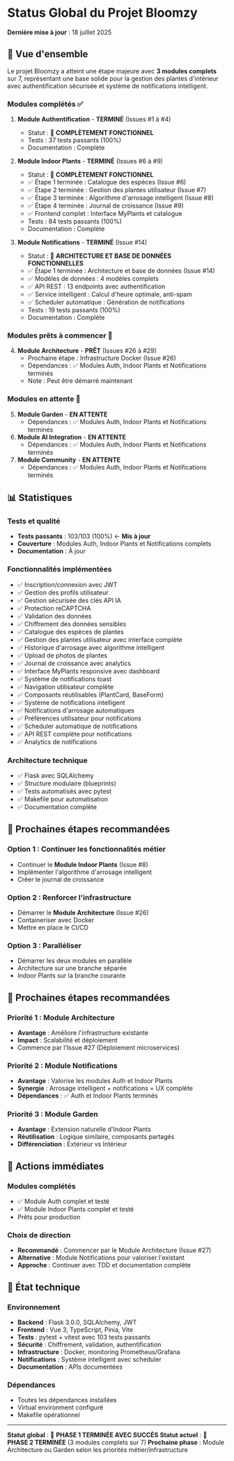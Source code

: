 # Status Global du Projet Bloomzy

**Dernière mise à jour** : 18 juillet 2025

## 🎯 Vue d'ensemble

Le projet Bloomzy a atteint une étape majeure avec **3 modules complets** sur 7, représentant une base solide pour la gestion des plantes d'intérieur avec authentification sécurisée et système de notifications intelligent.

### Modules complétés ✅
1. **Module Authentification** - **TERMINÉ** (Issues #1 à #4)
   - Statut : 🎉 **COMPLÈTEMENT FONCTIONNEL**
   - Tests : 37 tests passants (100%)
   - Documentation : Complète

2. **Module Indoor Plants** - **TERMINÉ** (Issues #6 à #9)
   - Statut : 🎉 **COMPLÈTEMENT FONCTIONNEL**
   - ✅ Étape 1 terminée : Catalogue des espèces (Issue #6)
   - ✅ Étape 2 terminée : Gestion des plantes utilisateur (Issue #7)
   - ✅ Étape 3 terminée : Algorithme d'arrosage intelligent (Issue #8)
   - ✅ Étape 4 terminée : Journal de croissance (Issue #9)
   - ✅ Frontend complet : Interface MyPlants et catalogue
   - Tests : 84 tests passants (100%)
   - Documentation : Complète

3. **Module Notifications** - **TERMINÉ** (Issue #14)
   - Statut : 🎉 **ARCHITECTURE ET BASE DE DONNÉES FONCTIONNELLES**
   - ✅ Étape 1 terminée : Architecture et base de données (Issue #14)
   - ✅ Modèles de données : 4 modèles complets
   - ✅ API REST : 13 endpoints avec authentification
   - ✅ Service intelligent : Calcul d'heure optimale, anti-spam
   - ✅ Scheduler automatique : Génération de notifications
   - Tests : 19 tests passants (100%)
   - Documentation : Complète

### Modules prêts à commencer 🔄
4. **Module Architecture** - **PRÊT** (Issues #26 à #29)
   - Prochaine étape : Infrastructure Docker (Issue #26)
   - Dépendances : ✅ Modules Auth, Indoor Plants et Notifications terminés
   - Note : Peut être démarré maintenant

### Modules en attente 🔄
5. **Module Garden** - **EN ATTENTE**
   - Dépendances : ✅ Modules Auth, Indoor Plants et Notifications terminés
6. **Module AI Integration** - **EN ATTENTE**
   - Dépendances : ✅ Modules Auth, Indoor Plants et Notifications terminés
7. **Module Community** - **EN ATTENTE**
   - Dépendances : ✅ Modules Auth, Indoor Plants et Notifications terminés

## 📊 Statistiques

### Tests et qualité
- **Tests passants** : 103/103 (100%) ← **Mis à jour**
- **Couverture** : Modules Auth, Indoor Plants et Notifications complets
- **Documentation** : À jour

### Fonctionnalités implémentées
- ✅ Inscription/connexion avec JWT
- ✅ Gestion des profils utilisateur
- ✅ Gestion sécurisée des clés API IA
- ✅ Protection reCAPTCHA
- ✅ Validation des données
- ✅ Chiffrement des données sensibles
- ✅ Catalogue des espèces de plantes
- ✅ Gestion des plantes utilisateur avec interface complète
- ✅ Historique d'arrosage avec algorithme intelligent
- ✅ Upload de photos de plantes
- ✅ Journal de croissance avec analytics
- ✅ Interface MyPlants responsive avec dashboard
- ✅ Système de notifications toast
- ✅ Navigation utilisateur complète
- ✅ Composants réutilisables (PlantCard, BaseForm)
- ✅ Système de notifications intelligent
- ✅ Notifications d'arrosage automatiques
- ✅ Préférences utilisateur pour notifications
- ✅ Scheduler automatique de notifications
- ✅ API REST complète pour notifications
- ✅ Analytics de notifications

### Architecture technique
- ✅ Flask avec SQLAlchemy
- ✅ Structure modulaire (blueprints)
- ✅ Tests automatisés avec pytest
- ✅ Makefile pour automatisation
- ✅ Documentation complète

## 🚀 Prochaines étapes recommandées

### Option 1 : Continuer les fonctionnalités métier
- Continuer le **Module Indoor Plants** (Issue #8)
- Implémenter l'algorithme d'arrosage intelligent
- Créer le journal de croissance

### Option 2 : Renforcer l'infrastructure
- Démarrer le **Module Architecture** (Issue #26)
- Containeriser avec Docker
- Mettre en place le CI/CD

### Option 3 : Paralléliser
- Démarrer les deux modules en parallèle
- Architecture sur une branche séparée
- Indoor Plants sur la branche courante

## 🎯 Prochaines étapes recommandées

### Priorité 1 : Module Architecture
- **Avantage** : Améliore l'infrastructure existante
- **Impact** : Scalabilité et déploiement
- Commence par l'Issue #27 (Déploiement microservices)

### Priorité 2 : Module Notifications
- **Avantage** : Valorise les modules Auth et Indoor Plants
- **Synergie** : Arrosage intelligent + notifications = UX complète
- **Dépendances** : ✅ Auth et Indoor Plants terminés

### Priorité 3 : Module Garden
- **Avantage** : Extension naturelle d'Indoor Plants
- **Réutilisation** : Logique similaire, composants partagés
- **Différenciation** : Extérieur vs Intérieur

## 📝 Actions immédiates

### Modules complétés
- ✅ Module Auth complet et testé
- ✅ Module Indoor Plants complet et testé
- Prêts pour production

### Choix de direction
- **Recommandé** : Commencer par le Module Architecture (Issue #27)
- **Alternative** : Module Notifications pour valoriser l'existant
- **Approche** : Continuer avec TDD et documentation complète

## 🔧 État technique

### Environnement
- **Backend** : Flask 3.0.0, SQLAlchemy, JWT
- **Frontend** : Vue 3, TypeScript, Pinia, Vite
- **Tests** : pytest + vitest avec 103 tests passants
- **Sécurité** : Chiffrement, validation, authentification
- **Infrastructure** : Docker, monitoring Prometheus/Grafana
- **Notifications** : Système intelligent avec scheduler
- **Documentation** : APIs documentées

### Dépendances
- Toutes les dépendances installées
- Virtual environment configuré
- Makefile opérationnel

---

**Statut global** : 🎉 **PHASE 1 TERMINÉE AVEC SUCCÈS**
**Statut actuel** : 🎉 **PHASE 2 TERMINÉE** (3 modules complets sur 7)
**Prochaine phase** : Module Architecture ou Garden selon les priorités métier/infrastructure